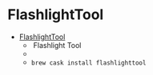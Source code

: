 # FlashlightTool
- [FlashlightTool](http://flashlighttool.42pag.es/)
  -   Flashlight	Tool
  - 
  - `brew cask install flashlighttool`

